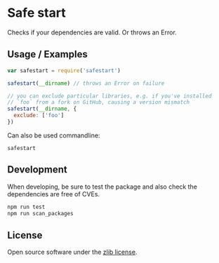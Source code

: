 Safe start
=================

Checks if your dependencies are valid. Or throws an Error.

Usage / Examples
----------------


```js
var safestart = require('safestart')

safestart(__dirname) // throws an Error on failure

// you can exclude particular libraries, e.g. if you've installed
// `foo` from a fork on GitHub, causing a version mismatch
safestart(__dirname, {
  exclude: ['foo']
})
```

Can also be used commandline:
```
safestart
```

Development
-----------

When developing, be sure to test the package and also check the dependencies are free of CVEs.

```bash
npm run test
npm run scan_packages
```

License
-------
Open source software under the [zlib license](LICENSE).
